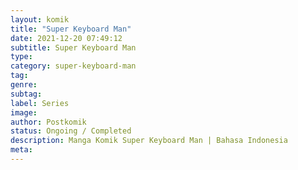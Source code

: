 ```yaml
---
layout: komik
title: "Super Keyboard Man"
date: 2021-12-20 07:49:12
subtitle: Super Keyboard Man
type: 
category: super-keyboard-man
tag: 
genre: 
subtag: 
label: Series
image: 
author: Postkomik
status: Ongoing / Completed
description: Manga Komik Super Keyboard Man | Bahasa Indonesia
meta: 
---
```

